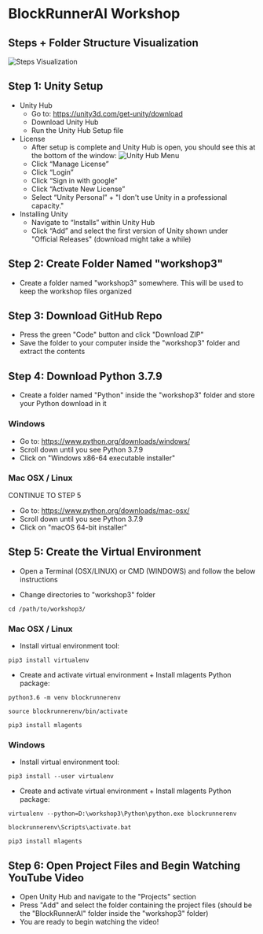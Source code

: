 # BlockRunnerAI Workshop

## Steps + Folder Structure Visualization
![Steps Visualization](https://i.paste.pics/e68880182cc8971e44e3c4231a78f65c.png)

## Step 1: Unity Setup

* Unity Hub
  * Go to: https://unity3d.com/get-unity/download
  * Download Unity Hub
  * Run the Unity Hub Setup file
* License
  * After setup is complete and Unity Hub is open, you should see this at the bottom of the window:
  ![Unity Hub Menu](https://i.paste.pics/fcbee8923b6678a27448515de12622be.png)
  * Click “Manage License”
  * Click “Login”
  * Click “Sign in with google”
  * Click “Activate New License”
  * Select “Unity Personal” + "I don't use Unity in a professional capacity."
* Installing Unity
  * Navigate to “Installs” within Unity Hub
  * Click “Add” and select the first version of Unity shown under "Official Releases" (download might take a while)

## Step 2: Create Folder Named "workshop3"
* Create a folder named "workshop3" somewhere. This will be used to keep the workshop files organized

## Step 3: Download GitHub Repo

* Press the green "Code" button and click "Download ZIP"
* Save the folder to your computer inside the "workshop3" folder and extract the contents

## Step 4: Download Python 3.7.9

* Create a folder named "Python" inside the "workshop3" folder and store your Python download in it

### Windows
* Go to: https://www.python.org/downloads/windows/
* Scroll down until you see Python 3.7.9
* Click on "Windows x86-64 executable installer"
 
### Mac OSX / Linux
CONTINUE TO STEP 5
* Go to: https://www.python.org/downloads/mac-osx/
* Scroll down until you see Python 3.7.9
* Click on "macOS 64-bit installer"
 
 
## Step 5: Create the Virtual Environment

* Open a Terminal (OSX/LINUX) or CMD (WINDOWS) and follow the below instructions

* Change directories to "workshop3" folder
```
cd /path/to/workshop3/
```

### Mac OSX / Linux

* Install virtual environment tool:
```
pip3 install virtualenv
```

* Create and activate virtual environment + Install mlagents Python package:
```
python3.6 -m venv blockrunnerenv

source blockrunnerenv/bin/activate

pip3 install mlagents
```

### Windows

* Install virtual environment tool:
```
pip3 install --user virtualenv
```

* Create and activate virtual environment + Install mlagents Python package:
```
virtualenv --python=D:\workshop3\Python\python.exe blockrunnerenv

blockrunnerenv\Scripts\activate.bat

pip3 install mlagents
```

## Step 6: Open Project Files and Begin Watching YouTube Video
* Open Unity Hub and navigate to the "Projects" section
* Press "Add" and select the folder containing the project files (should be the "BlockRunnerAI" folder inside the "workshop3" folder)
* You are ready to begin watching the video!
